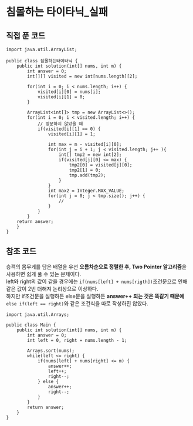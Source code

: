 # 침몰하는 타이타닉_실패

## 직접 푼 코드
```
import java.util.ArrayList;

public class 침몰하는타이타닉 {
	public int solution(int[] nums, int m) {
		int answer = 0;
		int[][] visited = new int[nums.length][2];

		for(int i = 0; i < nums.length; i++) {
			visited[i][0] = nums[i];
			visited[i][1] = 0;
		}

		ArrayList<int[]> tmp = new ArrayList<>();
		for(int i = 0; i < visited.length; i++) {
			// 방문하지 않았을 때
			if(visited[i][1] == 0) {
				visited[i][1] = 1;

				int max = m - visited[i][0];
				for(int j = i + 1; j < visited.length; j++ ){
					int[] tmp2 = new int[2];
					if(visited[j][0] <= max) {
						tmp2[0] = visited[j][0];
						tmp2[1] = 0;
						tmp.add(tmp2);
					}
				}
				int max2 = Integer.MAX_VALUE;
				for(int j = 0; j < tmp.size(); j++) {
					//
				}
			}
		}
	return answer;
	}
}
```

## 참조 코드
승객의 몸무게를 담은 배열을 우선 **오름차순으로 정렬한 후, Two Pointer 알고리즘**을 사용하면 쉽게 풀 수 있는 문제이다.<br>
left와 right의 값이 같을 경우에는 `if(nums[left] + nums[rigth])`조건문으로 인해 같은 값이 2번 더해져 논리상으로 이상하다.<br>
하지만 if조건문을 실행하든 else문을 실행하든 **answer++ 되는 것은 똑같기 때문에** `else if(left == right)`와 같은 조건식을 따로 작성하진 않았다.
```
import java.util.Arrays;

public class Main {
	public int solution(int[] nums, int m) {
		int answer = 0;
		int left = 0, right = nums.length - 1;

		Arrays.sort(nums);
		while(left <= right) {
			if(nums[left] + nums[right] <= m) {
				answer++;
				left++;
				right--;
			} else {
				answer++;
				right--;
			}
		}
		return answer;
	}
}
```
